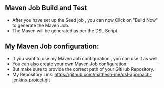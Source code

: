 ## Maven Job Build and Test

- After you have set up the Seed job , you can now Click on "Build Now" to generate the Maven Job.
- The Maven will be generated as per the DSL Script.

## My Maven Job configuration:

- If you want to use my Maven Job configuration , you can use it as well.
- You can also create your own Maven Job configuration.
- But make sure to provide the correct path of your GitHub Repository.
- My Repository Link: <a>https://github.com/mathesh-me/dsl-approach-jenkins-project.git</a>